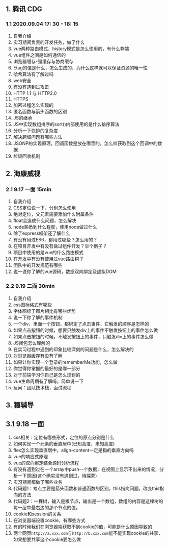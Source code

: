 ## 1. 腾讯 CDG 

### 1.1 2020.09.04 17: 30 - 18: 15

1. 自我介绍
2. 实习期间负责的开发任务，做了什么
3. vue两种路由模式，history模式是怎么使用的，有什么弊端
4. vue组件之间是如何通信的
5. 浏览器缓存-强缓存与协商缓存
6. Etag的值是什么，怎么生成的，为什么这样就可以保证资源的唯一性
7. 哈希算法有了解过吗
8. web安全
9. 有没有遇到过攻击
10. HTTP 1.1 与 HTTP2.0
11. HTTPS
12. 加密过程怎么实现的
13. 匿名函数与箭头函数的区别
14. JS的继承
15. JS中实现数组排序的sort()内部使用的是什么排序算法
16. 分析一下快排的复杂度
17. 解决跨域问题有哪些方法
18. JSONP的实现原理，回调函数是放在哪里的，怎么样获取到这个回调中的数据
19. 垃圾回收机制

## 2. 海康威视

### 2.1  9.17 一面 15min

1. 自我介绍
2. CSS定位说一下，分别怎么使用
3. 绝对定位，父元素需要添加什么附属条件
4. float会造成什么问题，怎么解决
5. node熟悉到什么程度，使用node做过什么
6. 除了express框架还了解什么
7. 有没有用过ES6，都用过哪些？怎么用的？
8. 在项目开发中有没有做过组件开发？举个例子？
9. 项目中使用的是vue的什么路由模式
10. 在开发中有没有使用过vue路由钩子
11. 团队中的开发规范有哪些
12. 说一说你了解的vue源码，数据双向绑定及虚拟DOM

### 2.2 9.19 二面 30min

1. 自我介绍
2. css图标格式有哪些
3. 字体图标于图片相比有哪些优势
4. 说一下你了解的事件机制
5. 一个div，里面一个按钮，都绑定了点击事件，它触发的顺序是怎样的
6. 如果点击按钮的时候，想要只触发div上的事件不触发按钮上的事件怎么做
7. 如果点击按钮的时候，不触发按钮上的事件，只触发div上的事件怎么做
8. JS闭包怎么理解的
9. 在实习过程中遇到的印象比较深刻的问题是什么，怎么解决的
10. 对浏览器缓存有没有了解
11. 如果让你实现一个登录的rememberMe功能，怎么做
12. 你觉得你掌握的最好的是哪一部分
13. 对于前端学习你自己是怎么规划的
14. vue生命周期有了解吗，简单说一下
15. 反问：团队技术栈，面试流程


## 3. 猿辅导

## 3.1 9.18 一面

1. css相关：定位有哪些形式，定位的原点分别是什么
2. 如何实现一个元素的垂直居中(已知高度、未知高度)
3. flex怎么实现垂直居中，align-content一定是指的垂直方向吗
4. vue的响应式原理
5. vue的双向绑定结合源码分析流程
6. 有没有遇到过在一个array中push一个数据，在视图上显示不出来的情况，分析一下原因(这个确实没有遇到过，待探究)
7. 实习期间都做了哪些业务
8. 代码题1：考点主要是箭头函数和普通函数的区别，this指向问题，改变this指向的方法
9. 代码题2：一棵树，输入是根节点，输出是一个数组，数组的内容是这棵树的每一层中最右边的那个节点的值。
10. cookie和session的关系
11. 在浏览器端设置cookie，有哪些方式
12. 有的时候我们在浏览器端获取不到cookie的值，可能是什么原因导致的
13. 两个网页`http://a.xxx.com`与`http://b.xxx.com`能不能实现cookie的共享，如果想要共享这个cookie要怎么做

